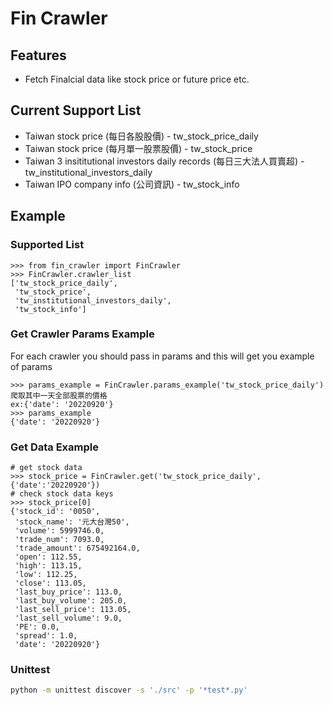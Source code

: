 # Fin Crawler


## Features
- Fetch Finalcial data like stock price or future price etc.

## Current Support List
- Taiwan stock price (每日各股股價) - tw_stock_price_daily
- Taiwan stock price (每月單一股票股價) - tw_stock_price
- Taiwan 3 insititutional investors daily records (每日三大法人買賣超) - tw_institutional_investors_daily
- Taiwan IPO company info (公司資訊) - tw_stock_info
## Example

### Supported List
```
>>> from fin_crawler import FinCrawler
>>> FinCrawler.crawler_list
['tw_stock_price_daily',
 'tw_stock_price',
 'tw_institutional_investors_daily',
 'tw_stock_info']
```

### Get Crawler Params Example
For each crawler you should pass in params and this will get you example of params
```
>>> params_example = FinCrawler.params_example('tw_stock_price_daily')
爬取其中一天全部股票的價格
ex:{'date': '20220920'}
>>> params_example
{'date': '20220920'}
```

### Get Data Example
```
# get stock data
>>> stock_price = FinCrawler.get('tw_stock_price_daily',{'date':'20220920'})
# check stock data keys
>>> stock_price[0]
{'stock_id': '0050',
 'stock_name': '元大台灣50',
 'volume': 5999746.0,
 'trade_num': 7093.0,
 'trade_amount': 675492164.0,
 'open': 112.55,
 'high': 113.15,
 'low': 112.25,
 'close': 113.05,
 'last_buy_price': 113.0,
 'last_buy_volume': 205.0,
 'last_sell_price': 113.05,
 'last_sell_volume': 9.0,
 'PE': 0.0,
 'spread': 1.0,
 'date': '20220920'}
```

### Unittest
```bash
python -m unittest discover -s './src' -p '*test*.py'
```